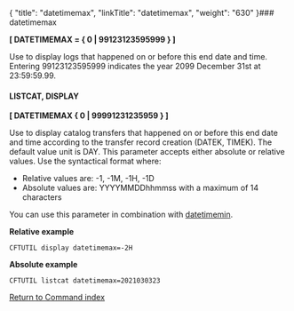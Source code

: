 {
    "title": "datetimemax",
    "linkTitle": "datetimemax",
    "weight": "630"
}### datetimemax

****[ DATETIMEMAX = { 0 &#124; 99123123595999 } ]****

Use to display logs that happened on or before this end date and time. Entering 99123123595999 indicates the year 2099 December 31st at 23:59:59.99.

#### LISTCAT, DISPLAY

****[ DATETIMEMAX { <span class="underline">0</span> &#124; 99991231235959 } ]****

Use to display catalog transfers that happened on or before this end date and time according to the transfer record creation (DATEK, TIMEK). The default value unit is DAY. This parameter accepts either absolute or relative values. Use the syntactical format where:

- Relative values are: -1, -1M, -1H, -1D
- Absolute values are: YYYYMMDDhhmmss with a maximum of 14 characters

You can use this parameter in combination with [datetimemin](../datetimemin).

****Relative example****

```
CFTUTIL display datetimemax=-2H
```

****Absolute example****

```
CFTUTIL listcat datetimemax=2021030323
```

[Return to Command index](../../)
